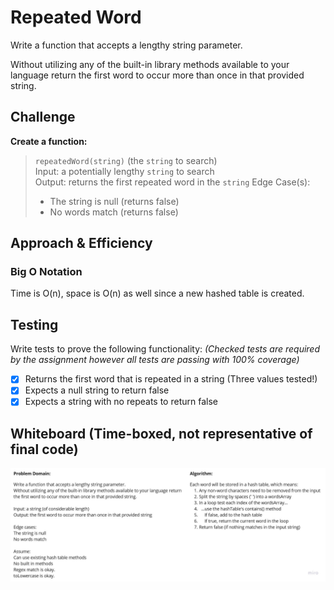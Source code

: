 # Repeated Word

Write a function that accepts a lengthy string parameter.

Without utilizing any of the built-in library methods available to your language return the first word to occur more than once in that provided string.

## Challenge

**Create a function:**

>`repeatedWord(string)` (the `string` to search)  
>Input: a potentially lengthy `string` to search  
>Output: returns the first repeated word in the `string`
>Edge Case(s):
>- The string is null (returns false)
>- No words match (returns false)

## Approach & Efficiency

### Big O Notation

Time is O(n), space is O(n) as well since a new hashed table is created.

## Testing

Write tests to prove the following functionality:
*(Checked tests are required by the assignment however all tests are passing with 100% coverage)*

- [X] Returns the first word that is repeated in a string (Three values tested!)
- [X] Expects a null string to return false
- [X] Expects a string with no repeats to return false

## Whiteboard (Time-boxed, not representative of final code)

![Whiteboard](./assets/CodeChallenge31-WhiteboardSS.jpg)
